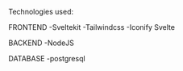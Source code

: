Technologies used:

FRONTEND
-Sveltekit
-Tailwindcss
-Iconify Svelte

BACKEND
-NodeJS


DATABASE
-postgresql
